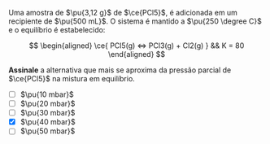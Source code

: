 Uma amostra de $\pu{3,12 g}$ de $\ce{PCl5}$, é adicionada em um recipiente de $\pu{500 mL}$. O sistema é mantido a $\pu{250 \degree C}$ e o equilíbrio é estabelecido:

$$
\begin{aligned}
\ce{ PCl5(g) <=> PCl3(g) + Cl2(g) } && K = 80
\end{aligned}
$$

**Assinale** a alternativa que mais se aproxima da pressão parcial de $\ce{PCl5}$ na mistura em equilíbrio.

- [ ] $\pu{10 mbar}$
- [ ] $\pu{20 mbar}$
- [ ] $\pu{30 mbar}$
- [x] $\pu{40 mbar}$
- [ ] $\pu{50 mbar}$

